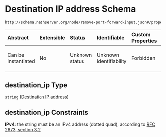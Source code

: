 # Destination IP address Schema

```txt
http://schema.nethserver.org/node/remove-port-forward-input.json#/properties/destination_ip
```



| Abstract            | Extensible | Status         | Identifiable            | Custom Properties | Additional Properties | Access Restrictions | Defined In                                                                                     |
| :------------------ | :--------- | :------------- | :---------------------- | :---------------- | :-------------------- | :------------------ | :--------------------------------------------------------------------------------------------- |
| Can be instantiated | No         | Unknown status | Unknown identifiability | Forbidden         | Allowed               | none                | [remove-port-forward-input.json\*](node/remove-port-forward-input.json "open original schema") |

## destination\_ip Type

`string` ([Destination IP address](remove-port-forward-input-properties-destination-ip-address.md))

## destination\_ip Constraints

**IPv4**: the string must be an IPv4 address (dotted quad), according to [RFC 2673, section 3.2](https://tools.ietf.org/html/rfc2673 "check the specification")
